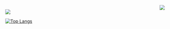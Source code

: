 <img align="right" src="https://github-readme-stats.vercel.app/api?username=leoyim&show_icons=true&icon_color=CE1D2D&text_color=718096&bg_color=ffffff&hide_title=true"/>

![](https://visitor-badge.glitch.me/badge?page_id=leoyim.readme)

[![Top Langs](https://github-readme-stats.vercel.app/api/top-langs/?username=anuraghazra&layout=compact)](https://github.com/anuraghazra/github-readme-stats)
